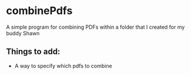 # combinePdfs

A simple program for combining PDFs within a folder that I created for my buddy Shawn

## Things to add:

* A way to specify which pdfs to combine
